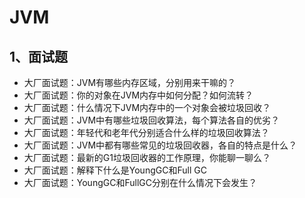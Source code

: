 # JVM

## 1、面试题
- 大厂面试题：JVM有哪些内存区域，分别用来干嘛的？
- 大厂面试题：你的对象在JVM内存中如何分配？如何流转？
- 大厂面试题：什么情况下JVM内存中的一个对象会被垃圾回收？
- 大厂面试题：JVM中有哪些垃圾回收算法，每个算法各自的优劣？
- 大厂面试题：年轻代和老年代分别适合什么样的垃圾回收算法？
- 大厂面试题：JVM中都有哪些常见的垃圾回收器，各自的特点是什么？
- 大厂面试题：最新的G1垃圾回收器的工作原理，你能聊一聊么？
- 大厂面试题：解释下什么是YoungGC和Full GC
- 大厂面试题：YoungGC和FullGC分别在什么情况下会发生？